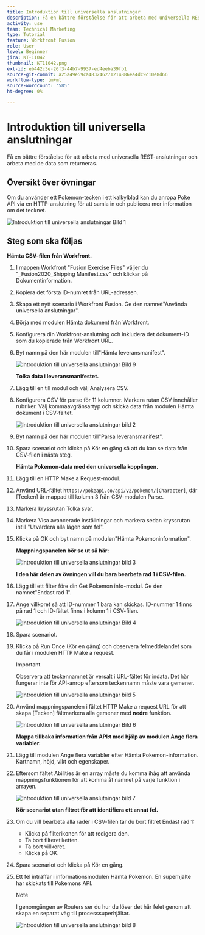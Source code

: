 ```yaml
---
title: Introduktion till universella anslutningar
description: Få en bättre förståelse för att arbeta med universella REST-anslutningar och arbeta med de data som returneras.
activity: use
team: Technical Marketing
type: Tutorial
feature: Workfront Fusion
role: User
level: Beginner
jira: KT-11042
thumbnail: KT11042.png
exl-id: eb442c3e-26f3-44b7-9937-ed4eeba39fb1
source-git-commit: a25a49e59ca483246271214886ea4dc9c10e8d66
workflow-type: tm+mt
source-wordcount: '585'
ht-degree: 0%

---
```


# Introduktion till universella anslutningar

Få en bättre förståelse för att arbeta med universella REST-anslutningar och arbeta med de data som returneras.

## Översikt över övningar

Om du använder ett Pokemon-tecken i ett kalkylblad kan du anropa Poke API via en HTTP-anslutning för att samla in och publicera mer information om det tecknet.

![Introduktion till universella anslutningar Bild 1](../12-exercises/assets/introduction-to-universal-connectors-walkthrough-1.png)

## Steg som ska följas

**Hämta CSV-filen från Workfront.**

1. I mappen Workfront &quot;Fusion Exercise Files&quot; väljer du &quot;_Fusion2020_Shipping Manifest.csv&quot; och klickar på Dokumentinformation.
1. Kopiera det första ID-numret från URL-adressen.
1. Skapa ett nytt scenario i Workfront Fusion. Ge den namnet&quot;Använda universella anslutningar&quot;.
1. Börja med modulen Hämta dokument från Workfront.
1. Konfigurera din Workfront-anslutning och inkludera det dokument-ID som du kopierade från Workfront URL.
1. Byt namn på den här modulen till&quot;Hämta leveransmanifest&quot;.

   ![Introduktion till universella anslutningar Bild 9](../12-exercises/assets/introduction-to-universal-connectors-walkthrough-9.png)

   **Tolka data i leveransmanifestet.**

1. Lägg till en till modul och välj Analysera CSV.
1. Konfigurera CSV för parse för 11 kolumner. Markera rutan CSV innehåller rubriker. Välj kommaavgränsartyp och skicka data från modulen Hämta dokument i CSV-fältet.

   ![Introduktion till universella anslutningar bild 2](../12-exercises/assets/introduction-to-universal-connectors-walkthrough-2.png)

1. Byt namn på den här modulen till&quot;Parsa leveransmanifest&quot;.
1. Spara scenariot och klicka på Kör en gång så att du kan se data från CSV-filen i nästa steg.

   **Hämta Pokemon-data med den universella kopplingen.**

1. Lägg till en HTTP Make a Request-modul.
1. Använd URL-fältet `https://pokeapi.co/api/v2/pokemon/[Character]`, där [Tecken] är mappad till kolumn 3 från CSV-modulen Parse.
1. Markera kryssrutan Tolka svar.
1. Markera Visa avancerade inställningar och markera sedan kryssrutan intill &quot;Utvärdera alla lägen som fel&quot;.
1. Klicka på OK och byt namn på modulen&quot;Hämta Pokemoninformation&quot;.

   **Mappningspanelen bör se ut så här:**

   ![Introduktion till universella anslutningar bild 3](../12-exercises/assets/introduction-to-universal-connectors-walkthrough-3.png)

   **I den här delen av övningen vill du bara bearbeta rad 1 i CSV-filen.**

1. Lägg till ett filter före din Get Pokemon info-modul. Ge den namnet&quot;Endast rad 1&quot;.
1. Ange villkoret så att ID-nummer 1 bara kan skickas. ID-nummer 1 finns på rad 1 och ID-fältet finns i kolumn 1 i CSV-filen.

   ![Introduktion till universella anslutningar Bild 4](../12-exercises/assets/introduction-to-universal-connectors-walkthrough-4.png)

1. Spara scenariot.
1. Klicka på Run Once (Kör en gång) och observera felmeddelandet som du får i modulen HTTP Make a request.

   >[!IMPORTANT]
   >
   >Observera att teckennamnet är versalt i URL-fältet för indata. Det här fungerar inte för API-anrop eftersom teckennamn måste vara gemener.

   ![Introduktion till universella anslutningar bild 5](../12-exercises/assets/introduction-to-universal-connectors-walkthrough-5.png)

1. Använd mappningspanelen i fältet HTTP Make a request URL för att skapa [Tecken] fältmarkera alla gemener med **nedre** funktion.

   ![Introduktion till universella anslutningar Bild 6](../12-exercises/assets/introduction-to-universal-connectors-walkthrough-6.png)

   **Mappa tillbaka information från API:t med hjälp av modulen Ange flera variabler.**

1. Lägg till modulen Ange flera variabler efter Hämta Pokemon-information. Kartnamn, höjd, vikt och egenskaper.
1. Eftersom fältet Abilities är en array måste du komma ihåg att använda mappningsfunktionen för att komma åt namnet på varje funktion i arrayen.

   ![Introduktion till universella anslutningar bild 7](../12-exercises/assets/introduction-to-universal-connectors-walkthrough-7.png)

   **Kör scenariot utan filtret för att identifiera ett annat fel.**

1. Om du vill bearbeta alla rader i CSV-filen tar du bort filtret Endast rad 1:

   + Klicka på filterikonen för att redigera den.
   + Ta bort filteretiketten.
   + Ta bort villkoret.
   + Klicka på OK.

1. Spara scenariot och klicka på Kör en gång.
1. Ett fel inträffar i informationsmodulen Hämta Pokemon. En superhjälte har skickats till Pokemons API.

   >[!NOTE]
   >
   >I genomgången av Routers ser du hur du löser det här felet genom att skapa en separat väg till processsuperhjältar.

   ![Introduktion till universella anslutningar bild 8](../12-exercises/assets/introduction-to-universal-connectors-walkthrough-8.png)
